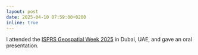 ```yaml
---
layout: post
date: 2025-04-10 07:59:00+0200
inline: true
---
```


I attended the [ISPRS Geospatial Week 2025](https://gsw2025.ae/) in Dubai, UAE, and gave an oral presentation. 
